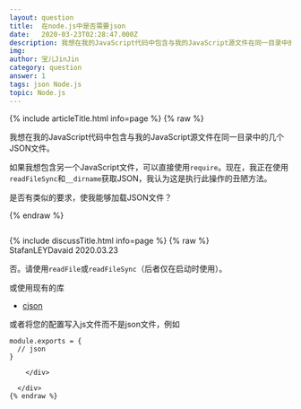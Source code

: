 ```yaml
---
layout: question
title:  在node.js中是否需要json
date:   2020-03-23T02:28:47.000Z
description: 我想在我的JavaScript代码中包含与我的JavaScript源文件在同一目录中的几个JSON文件。如果我想包含另一个JavaScript文件，可...
img: 
author: 宝儿JinJin
category: question
answer: 1
tags: json Node.js
topic: Node.js
---
```

<div class="article-root">
  <div class="article">
    {% include articleTitle.html info=page %}
    {% raw %}
    <div class="article-content"><p><font style="vertical-align: inherit;"><font style="vertical-align: inherit;">我想在我的JavaScript代码中包含与我的JavaScript源文件在同一目录中的几个JSON文件。</font></font></p>

<p><font style="vertical-align: inherit;"><font style="vertical-align: inherit;">如果我想包含另一个JavaScript文件，可以直接使用</font></font><code>require</code><font style="vertical-align: inherit;"><font style="vertical-align: inherit;">。</font><font style="vertical-align: inherit;">现在，我正在使用</font></font><code>readFileSync</code><font style="vertical-align: inherit;"><font style="vertical-align: inherit;">和</font></font><code>__dirname</code><font style="vertical-align: inherit;"><font style="vertical-align: inherit;">获取JSON，我认为这是执行此操作的丑陋方法。</font></font></p>

<p><font style="vertical-align: inherit;"><font style="vertical-align: inherit;">是否有类似的要求，使我能够加载JSON文件？</font></font></p></div>
    {% endraw %}
  </div>
  <p style="height: 0;width:0;overflow: hidden;"> 第2650篇《在node.js中是否需要json》来自Winter(https://github.com/aiyld/aiyld.github.io)的站点</p>
  <div class="discuss-wrapper">
    {% include discussTitle.html info=page %}
    {% raw %}
    <div class="discuss-item">
        <div class="discuss-parent">
          <div class="discuss-meta">
            <span class="discuss-user">StafanLEYDavaid</span>
            <span class="discuss-time">2020.03.23</span>
          </div>
          <div class="discuss-comment"><p><font style="vertical-align: inherit;"><font style="vertical-align: inherit;">否。请使用</font></font><code>readFile</code><font style="vertical-align: inherit;"><font style="vertical-align: inherit;">或</font></font><code>readFileSync</code><font style="vertical-align: inherit;"><font style="vertical-align: inherit;">（后者仅在启动时使用）。</font></font></p>

<p><font style="vertical-align: inherit;"><font style="vertical-align: inherit;">或使用现有的库</font></font></p>

<ul>
<li><a href="https://github.com/kof/node-cjson" rel="noreferrer"><font style="vertical-align: inherit;"><font style="vertical-align: inherit;">cjson</font></font></a></li>
</ul>

<p><font style="vertical-align: inherit;"><font style="vertical-align: inherit;">或者将您的配置写入js文件而不是json文件，例如</font></font></p>

<pre><code>module.exports = {<font></font>
  // json<font></font>
}<font></font>
</code></pre></div>
        </div>
        
      </div>
    {% endraw %}
  </div>
<div>
